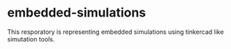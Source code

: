 # embedded-simulations
This resporatory is representing embedded simulations using tinkercad like simutation tools.

